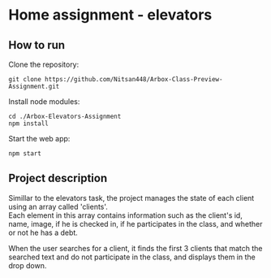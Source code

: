# Home assignment - elevators

## How to run

Clone the repository:
<pre><code>git clone https://github.com/Nitsan448/Arbox-Class-Preview-Assignment.git
</code></pre>

Install node modules:
<pre><code>cd ./Arbox-Elevators-Assignment
npm install
</code></pre>

Start the web app:
<pre><code>npm start
</code></pre>

## Project description

Simillar to the elevators task, the project manages the state of each client using an array called 'clients'.</br>
Each element in this array contains information such as the client's id, name, image, if he is checked in, if he participates in the class, and whether or not he has a debt.

When the user searches for a client, it finds the first 3 clients that match the searched text and do not participate in the class, and displays them in the drop down.

